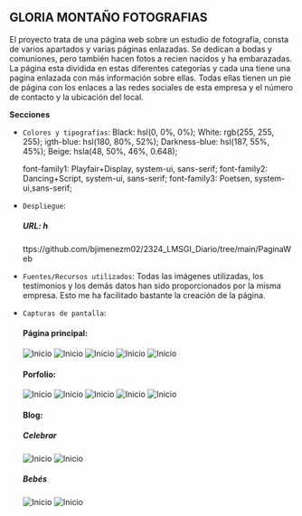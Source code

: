 ## GLORIA MONTAÑO FOTOGRAFIAS

El proyecto trata de una página web sobre un estudio de fotografía, consta de varios apartados y varias páginas enlazadas. 
Se dedican a bodas y comuniones, pero también hacen fotos a recien nacidos y ha embarazadas. La página esta dividida en estas diferentes categorías y cada una tiene una pagina enlazada con más información sobre ellas.
Todas ellas tienen un pie de página con los enlaces a las redes sociales de esta empresa y el número de contacto y la ubicación del local.


**Secciones**

- `Colores y tipografías`:
    Black: hsl(0, 0%, 0%);
    White: rgb(255, 255, 255);
    igth-blue: hsl(180, 80%, 52%);
    Darkness-blue: hsl(187, 55%, 45%);
    Beige: hsla(48, 50%, 46%, 0.648);

    font-family1: Playfair+Display, system-ui, sans-serif;
    font-family2: Dancing+Script, system-ui, sans-serif;
    font-family3: Poetsen, system-ui,sans-serif;

- `Despliegue`:
  ##### URL: h
  ttps://github.com/bjimenezm02/2324_LMSGI_Diario/tree/main/PaginaWeb

- `Fuentes/Recursos utilizados`:
    Todas las imágenes utilizadas, los testimonios y los demás datos han sido proporcionados por la misma empresa. Esto me ha facilitado bastante la creación de la página.

- `Capturas de pantalla`:
   #### Página principal:
   <img src="img_readme/Captura de pantalla 2024-06-02 a las 12.32.38.png" alt="Inicio" />
   <img src="img_readme/Captura de pantalla 2024-06-02 a las 12.32.56.png" alt="Inicio" />
   <img src="img_readme/Captura de pantalla 2024-06-02 a las 12.33.19.png" alt="Inicio" />
   <img src="img_readme/Captura de pantalla 2024-06-02 a las 12.33.39.png" alt="Inicio" />
   <img src="img_readme/Captura de pantalla 2024-06-02 a las 12.33.58.png" alt="Inicio" />

   #### Porfolio:
   <img src="img_readme/Captura de pantalla 2024-06-02 a las 12.39.46.png" alt="Inicio" />
   <img src="img_readme/Captura de pantalla 2024-06-02 a las 12.40.06.png" alt="Inicio" />
   <img src="img_readme/Captura de pantalla 2024-06-02 a las 12.40.22.png" alt="Inicio" />
   <img src="img_readme/Captura de pantalla 2024-06-02 a las 12.40.32.png" alt="Inicio" />
   <img src="img_readme/Captura de pantalla 2024-06-02 a las 12.40.51.png" alt="Inicio" />
   

  #### Blog:
  ##### Celebrar
  <img src="img_readme/Captura de pantalla 2024-06-02 a las 12.44.33.png" alt="Inicio" />
  <img src="img_readme/Captura de pantalla 2024-06-02 a las 12.40.51.png" alt="Inicio" />

  ##### Bebés
  <img src="img_readme/Captura de pantalla 2024-06-02 a las 12.44.51.png" alt="Inicio" />
  <img src="img_readme/Captura de pantalla 2024-06-02 a las 12.40.51.png" alt="Inicio" />
